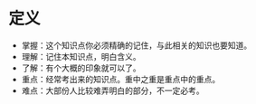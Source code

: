 # 定义

- 掌握：这个知识点你必须精确的记住，与此相关的知识也要知道。
- 理解：记住本知识点，明白含义。
- 了解：有个大概的印象就可以了。
- 重点：经常考出来的知识点。重中之重是重点中的重点。
- 难点：大部份人比较难弄明白的部分，不一定必考。
